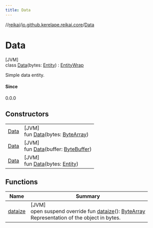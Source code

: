 ```yaml
---
title: Data
---
```

//[reikai](../../../index.html)/[io.github.kerelape.reikai.core](../index.html)/[Data](index.html)



# Data



[JVM]\
class [Data](index.html)(bytes: [Entity](../-entity/index.html)) : [EntityWrap](../-entity-wrap/index.html)

Simple data entity.



#### Since



0.0.0



## Constructors


| | |
|---|---|
| [Data](-data.html) | [JVM]<br>fun [Data](-data.html)(bytes: [ByteArray](https://kotlinlang.org/api/latest/jvm/stdlib/kotlin/-byte-array/index.html)) |
| [Data](-data.html) | [JVM]<br>fun [Data](-data.html)(buffer: [ByteBuffer](https://docs.oracle.com/javase/8/docs/api/java/nio/ByteBuffer.html)) |
| [Data](-data.html) | [JVM]<br>fun [Data](-data.html)(bytes: [Entity](../-entity/index.html)) |


## Functions


| Name | Summary |
|---|---|
| [dataize](../-entity/dataize.html) | [JVM]<br>open suspend override fun [dataize](../-entity/dataize.html)(): [ByteArray](https://kotlinlang.org/api/latest/jvm/stdlib/kotlin/-byte-array/index.html)<br>Representation of the object in bytes. |

